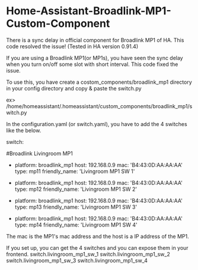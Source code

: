 # Home-Assistant-Broadlink-MP1-Custom-Component
There is a sync delay in official component for Broadlink MP1 of HA. This code resolved the issue! (Tested in HA version 0.91.4)

If you are using a Broadlink MP1(or MP1s), you have seen the sync delay when you turn on/off some slot with short interval.
This code fixed the issue.

To use this, you have create a costom_components/broadlink_mp1 directory in your config directory and copy & paste the switch.py

ex> /home/homeassistant/.homeassistant/custom_components/broadlink_mp1/switch.py

In the configuration.yaml (or switch.yaml), you have to add the 4 switches like the below.

switch:

#Broadlink Livingroom MP1
  - platform: broadlink_mp1
    host: 192.168.0.9
    mac: 'B4:43:0D:AA:AA:AA'
    type: mp11
    friendly_name: 'Livingroom MP1 SW 1'

  - platform: broadlink_mp1
    host: 192.168.0.9
    mac: 'B4:43:0D:AA:AA:AA'
    type: mp12
    friendly_name: 'Livingroom MP1 SW 2'
    
  - platform: broadlink_mp1
    host: 192.168.0.9
    mac: 'B4:43:0D:AA:AA:AA'
    type: mp13
    friendly_name: 'Livingroom MP1 SW 3'
    
  - platform: broadlink_mp1
    host: 192.168.0.9
    mac: 'B4:43:0D:AA:AA:AA'
    type: mp14
    friendly_name: 'Livingroom MP1 SW 4'


The mac is the MP1's mac address and the host is a IP address of the MP1.

If you set up, you can get the 4 switches and you can expose them in your frontend.
  switch.livingroom_mp1_sw_1
  switch.livingroom_mp1_sw_2
  switch.livingroom_mp1_sw_3
  switch.livingroom_mp1_sw_4
